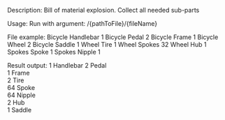 Description: Bill of material explosion. Collect all needed sub-parts

Usage: Run with argument: /{pathToFile}/{fileName}

File example:
Bicycle    Handlebar       1
Bicycle    Pedal           2
Bicycle    Frame           1
Bicycle    Wheel           2
Bicycle    Saddle          1
Wheel      Tire            1
Wheel      Spokes         32
Wheel      Hub             1
Spokes     Spoke           1
Spokes     Nipple          1


Result output:
     1 Handlebar 
     2 Pedal     
     1 Frame     
     2 Tire      
    64 Spoke     
    64 Nipple    
     2 Hub       
     1 Saddle    